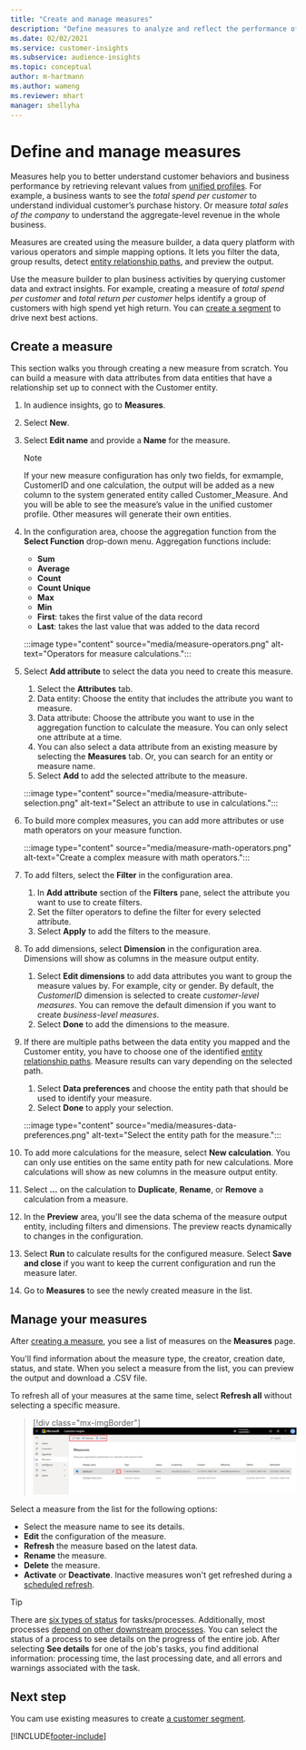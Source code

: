 ```yaml
---
title: "Create and manage measures"
description: "Define measures to analyze and reflect the performance of your business."
ms.date: 02/02/2021
ms.service: customer-insights
ms.subservice: audience-insights
ms.topic: conceptual
author: m-hartmann
ms.author: wameng
ms.reviewer: mhart
manager: shellyha
---
```


# Define and manage measures

Measures help you to better understand customer behaviors and business performance by retrieving relevant values from [unified profiles](data-unification.md). For example, a business wants to see the *total spend per customer* to understand individual customer’s purchase history. Or measure *total sales of the company* to understand the aggregate-level revenue in the whole business.  

Measures are created using the measure builder, a data query platform with various operators and simple mapping options. It lets you filter the data, group results, detect [entity relationship paths](relationships.md), and preview the output.

Use the measure builder to plan business activities by querying customer data and extract insights. For example, creating a measure of *total spend per customer* and *total return per customer* helps identify a group of customers with high spend yet high return. You can [create a segment](segments.md) to drive next best actions. 

## Create a measure

This section walks you through creating a new measure from scratch. You can build a measure with data attributes from data entities that have a relationship set up to connect with the Customer entity. 

1. In audience insights, go to **Measures**.

1. Select **New**.

1. Select **Edit name** and provide a **Name** for the measure. 
   > [!NOTE]
   > If your new measure configuration has only two fields, for exmample, CustomerID and one calculation, the output will be added as a new column to the system generated entity called Customer_Measure. And you will be able to see the measure’s value in the unified customer profile. Other measures will generate their own entities.

1. In the configuration area, choose the aggregation function from the **Select Function** drop-down menu. Aggregation functions include: 
   - **Sum**
   - **Average**
   - **Count**
   - **Count Unique**
   - **Max**
   - **Min**
   - **First**: takes the first value of the data record
   - **Last**: takes the last value that was added to the data record

   :::image type="content" source="media/measure-operators.png" alt-text="Operators for measure calculations.":::

1. Select **Add attribute** to select the data you need to create this measure.
   
   1. Select the **Attributes** tab. 
   1. Data entity: Choose the entity that includes the attribute you want to measure. 
   1. Data attribute: Choose the attribute you want to use in the aggregation function to calculate the measure. You can only select one attribute at a time.
   1. You can also select a data attribute from an existing measure by selecting the **Measures** tab. Or, you can search for an entity or measure name. 
   1. Select **Add** to add the selected attribute to the measure.

   :::image type="content" source="media/measure-attribute-selection.png" alt-text="Select an attribute to use in calculations.":::

1. To build more complex measures, you can add more attributes or use math operators on your measure function.

   :::image type="content" source="media/measure-math-operators.png" alt-text="Create a complex measure with math operators.":::

1. To add filters, select the **Filter** in the configuration area. 
  
   1. In **Add attribute** section of the **Filters** pane, select the attribute you want to use to create filters.
   1. Set the filter operators to define the filter for every selected attribute.
   1. Select **Apply** to add the filters to the measure.

1. To add dimensions, select **Dimension** in the configuration area. Dimensions will show as columns in the measure output entity.
   1. Select **Edit dimensions** to add data attributes you want to group the measure values by. For example, city or gender. By default, the *CustomerID* dimension is selected to create *customer-level measures*. You can remove the default dimension if you want to create *business-level measures*.
   1. Select **Done** to add the dimensions to the measure.

1. If there are multiple paths between the data entity you mapped and the Customer entity, you have to choose one of the identified [entity relationship paths](relationships.md). Measure results can vary depending on the selected path.
   1. Select **Data preferences** and choose the entity path that should be used to identify your measure.
   1. Select **Done** to apply your selection. 

   :::image type="content" source="media/measures-data-preferences.png" alt-text="Select the entity path for the measure.":::

1. To add more calculations for the measure, select **New calculation**. You can only use entities on the same entity path for new calculations. More calculations will show as new columns in the measure output entity.

1. Select **...** on the calculation to **Duplicate**, **Rename**, or **Remove** a calculation from a measure.

1. In the **Preview** area, you'll see the data schema of the measure output entity, including filters and dimensions. The preview reacts dynamically to changes in the configuration.

1. Select **Run** to calculate results for the configured measure. Select **Save and close** if you want to keep the current configuration and run the measure later.

1. Go to **Measures** to see the newly created measure in the list.

## Manage your measures

After [creating a measure](#create-a-measure), you see a list of measures on the **Measures** page.

You'll find information about the measure type, the creator, creation date, status, and state. When you select a measure from the list, you can preview the output and download a .CSV file.

To refresh all of your measures at the same time, select **Refresh all** without selecting a specific measure.

> [!div class="mx-imgBorder"]
> ![Actions to manage single measures](media/measure-actions.png "Actions to manage single measures")

Select a measure from the list for the following options:

- Select the measure name to see its details.
- **Edit** the configuration of the measure.
- **Refresh** the measure based on the latest data.
- **Rename** the measure.
- **Delete** the measure.
- **Activate** or **Deactivate**. Inactive measures won't get refreshed during a [scheduled refresh](system.md#schedule-tab).

> [!TIP]
> There are [six types of status](system.md#status-types) for tasks/processes. Additionally, most processes [depend on other downstream processes](system.md#refresh-policies). You can select the status of a process to see details on the progress of the entire job. After selecting **See details** for one of the job's tasks, you find additional information: processing time, the last processing date, and all errors and warnings associated with the task.

## Next step

You cam use existing measures to create [a customer segment](segments.md).


[!INCLUDE[footer-include](../includes/footer-banner.md)]